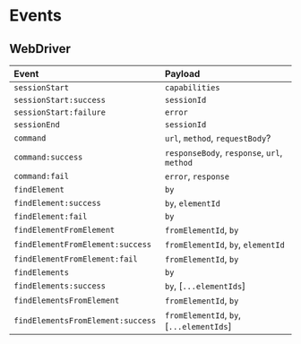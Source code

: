 # Events

## WebDriver

| Event                             | Payload                                     |
| :-------------------------------- | :------------------------------------------ |
| `sessionStart`                    | `capabilities`                              |
| `sessionStart:success`            | `sessionId`                                 |
| `sessionStart:failure`            | `error`                                     |
| `sessionEnd`                      | `sessionId`                                 |
| `command`                         | `url`, `method`, `requestBody`?             |
| `command:success`                 | `responseBody`, `response`, `url`, `method` |
| `command:fail`                    | `error`, `response`                         |
| `findElement`                     | `by`                                        |
| `findElement:success`             | `by`, `elementId`                           |
| `findElement:fail`                | `by`                                        |
| `findElementFromElement`          | `fromElementId`, `by`                       |
| `findElementFromElement:success`  | `fromElementId`, `by`, `elementId`          |
| `findElementFromElement:fail`     | `fromElementId`, `by`                       |
| `findElements`                    | `by`                                        |
| `findElements:success`            | `by`, [`...elementIds`]                     |
| `findElementsFromElement`         | `fromElementId`, `by`                       |
| `findElementsFromElement:success` | `fromElementId`, `by`, [`...elementIds`]    |
